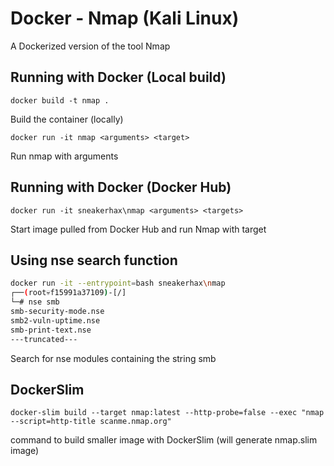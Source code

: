 # Docker - Nmap (Kali Linux)

A Dockerized version of the tool Nmap

## Running with Docker (Local build)

```
docker build -t nmap .
```

Build the container (locally)

```
docker run -it nmap <arguments> <target>
```

Run nmap with arguments

## Running with Docker (Docker Hub)

```
docker run -it sneakerhax\nmap <arguments> <targets>
```

Start image pulled from Docker Hub and run Nmap with target

## Using nse search function

```bash
docker run -it --entrypoint=bash sneakerhax\nmap
┌──(root💀f15991a37109)-[/]
└─# nse smb
smb-security-mode.nse
smb2-vuln-uptime.nse
smb-print-text.nse
---truncated---
```

Search for nse modules containing the string smb

## DockerSlim

```
docker-slim build --target nmap:latest --http-probe=false --exec "nmap --script=http-title scanme.nmap.org"
```
command to build smaller image with DockerSlim (will generate nmap.slim image)

